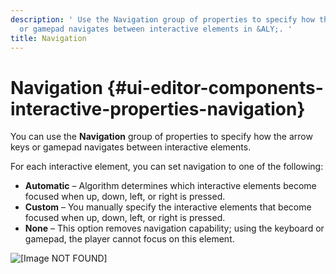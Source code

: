 ```yaml
---
description: ' Use the Navigation group of properties to specify how the arrow keys
  or gamepad navigates between interactive elements in &ALY;. '
title: Navigation
---
```

# Navigation {#ui-editor-components-interactive-properties-navigation}

You can use the **Navigation** group of properties to specify how the arrow keys or gamepad navigates between interactive elements\. 

For each interactive element, you can set navigation to one of the following:
+ **Automatic** – Algorithm determines which interactive elements become focused when up, down, left, or right is pressed\.
+ **Custom** – You manually specify the interactive elements that become focused when up, down, left, or right is pressed\.
+ **None** – This option removes navigation capability; using the keyboard or gamepad, the player cannot focus on this element\.

![\[Image NOT FOUND\]](/images/userguide/game_ui_editor/ui-editor-components-interactive-navigation.png)